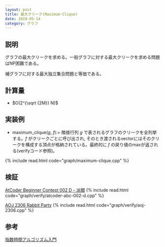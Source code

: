 ```yaml
---
layout: post
title: 最大クリーク(Maximum-Clique)
date: 2019-05-14
category: グラフ
---
```


## 説明
グラフの最大クリークを求める。一般グラフに対する最大クリークを求める問題はNP困難である。

補グラフに対する最大独立集合問題と等価である。


## 計算量
* $O(2^{\sqrt {2M}} N)$

## 実装例
* maximum_clique($g$, $f$):= 隣接行列 $g$ で表されるグラフのクリークを全列挙する。$f$ がクリークごとに呼び出され, そのとき渡されるvectorにはそのクリークを構成する頂点が格納されている。最終的に $f$ の戻り値のmaxが返される(verifyコード参照)。

{% include read.html  code="graph/maximum-clique.cpp" %}

## 検証
[AtCoder Beginner Contest 002 D - 派閥](https://atcoder.jp/contests/abc002/tasks/abc002_4)
{% include read.html code="graph/verify/atcoder-abc-002-d.cpp" %}

[AOJ 2306 Rabbit Party](http://judge.u-aizu.ac.jp/onlinejudge/description.jsp?id=2306)
{% include read.html code="graph/verify/aoj-2306.cpp" %}

## 参考
[指数時間アルゴリズム入門](https://www.slideshare.net/wata_orz/ss-12131479)
